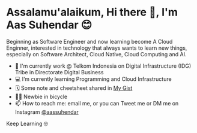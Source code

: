  # Assalamu'alaikum, Hi there 👋, I'm Aas Suhendar 😊
 
Beginning as Software Engineer and now learning become A Cloud Enginner, interested in technology that always wants to learn new things, especially on Software Architect, Cloud Native, Cloud Computing and AI.

 - 🧰 I'm currently work @ Telkom Indonesia on Digital Infrastructure (IDG) Tribe in Directorate Digital Business
 - 💻 I’m currently learning Programming and Cloud Infrastructure
 - 🗓 Some note and cheetsheet shared in [My Gist](https://gist.github.com/AasSuhendar)
 - 🚴‍♂️ Newbie in bicycle
 - 📫 How to reach me: email me, or you can Tweet me or DM me on Instagram [@aassuhendar](https://www.instagram.com/aassuhendar/)
 
Keep Learning 🤓
 
 
 
 
